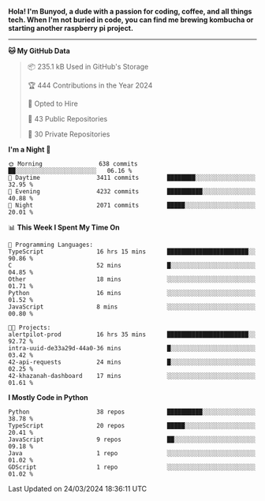 <p>
<b>Hola! I'm Bunyod, a dude with a passion for coding, coffee, and all things tech. When I'm not buried in code, you can find me brewing kombucha or starting another raspberry pi project.</b>
</p>

---

<!--START_SECTION:waka-->
**🐱 My GitHub Data** 

> 📦 235.1 kB Used in GitHub's Storage 
 > 
> 🏆 444 Contributions in the Year 2024
 > 
> 💼 Opted to Hire
 > 
> 📜 43 Public Repositories 
 > 
> 🔑 30 Private Repositories 
 > 
**I'm a Night 🦉** 

```text
🌞 Morning                638 commits         ██░░░░░░░░░░░░░░░░░░░░░░░   06.16 % 
🌆 Daytime                3411 commits        ████████░░░░░░░░░░░░░░░░░   32.95 % 
🌃 Evening                4232 commits        ██████████░░░░░░░░░░░░░░░   40.88 % 
🌙 Night                  2071 commits        █████░░░░░░░░░░░░░░░░░░░░   20.01 % 
```


📊 **This Week I Spent My Time On** 

```text
💬 Programming Languages: 
TypeScript               16 hrs 15 mins      ███████████████████████░░   90.86 % 
C                        52 mins             █░░░░░░░░░░░░░░░░░░░░░░░░   04.85 % 
Other                    18 mins             ░░░░░░░░░░░░░░░░░░░░░░░░░   01.71 % 
Python                   16 mins             ░░░░░░░░░░░░░░░░░░░░░░░░░   01.52 % 
JavaScript               8 mins              ░░░░░░░░░░░░░░░░░░░░░░░░░   00.80 % 

🐱‍💻 Projects: 
alertpilot-prod          16 hrs 35 mins      ███████████████████████░░   92.72 % 
intra-uuid-de33a29d-44a0-36 mins             █░░░░░░░░░░░░░░░░░░░░░░░░   03.42 % 
42-api-requests          24 mins             █░░░░░░░░░░░░░░░░░░░░░░░░   02.25 % 
42-khazanah-dashboard    17 mins             ░░░░░░░░░░░░░░░░░░░░░░░░░   01.61 % 
```

**I Mostly Code in Python** 

```text
Python                   38 repos            ██████████░░░░░░░░░░░░░░░   38.78 % 
TypeScript               20 repos            █████░░░░░░░░░░░░░░░░░░░░   20.41 % 
JavaScript               9 repos             ██░░░░░░░░░░░░░░░░░░░░░░░   09.18 % 
Java                     1 repo              ░░░░░░░░░░░░░░░░░░░░░░░░░   01.02 % 
GDScript                 1 repo              ░░░░░░░░░░░░░░░░░░░░░░░░░   01.02 % 
```




 Last Updated on 24/03/2024 18:36:11 UTC
<!--END_SECTION:waka-->
